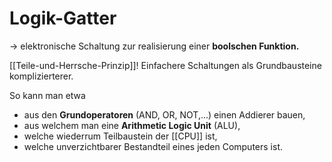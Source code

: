 # Logik-Gatter
-> elektronische Schaltung zur realisierung einer **boolschen Funktion.**

[[Teile-und-Herrsche-Prinzip]]! Einfachere Schaltungen als Grundbausteine komplizierterer.

So kann man etwa 
* aus den **Grundoperatoren** (AND, OR, NOT,...) einen Addierer bauen,
* aus welchem man eine **Arithmetic Logic Unit** (ALU),
* welche wiederrum Teilbaustein der [[CPU]] ist,
* welche unverzichtbarer Bestandteil eines jeden Computers ist.

